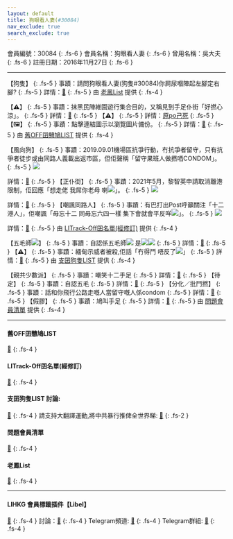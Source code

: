 ```yaml
---
layout: default
title: 狗眼看人妻(#30084)
nav_exclude: true
search_exclude: true
---
```


會員編號：30084
{: .fs-6 }
會員名稱：狗眼看人妻
{: .fs-6 }
曾用名稱：吳大夫
{: .fs-6 }
註冊日期：2016年11月27日
{: .fs-6 }

---

<div class="code-example" markdown="1">

【狗隻】
{: .fs-5 }
事蹟：請問狗眼看人妻(狗隻#30084)你屙尿嗰陣起左腳定右腳?
{: .fs-5 }
詳情：[🔗](https://lih.kg/2305073)
{: .fs-5 }
由 [老鳳List](#老鳳list) 提供
{: .fs-4 }

</div>
<div class="code-example" markdown="1">

【⚠️】
{: .fs-5 }
事蹟：抹黑民陣維園遊行集合目的，又稱見到手足仆街「好撚心涼」。
{: .fs-5 }
詳情：[🔗](https://lih.kg/nJvyFCX)
{: .fs-5 }
【⚠️】
{: .fs-5 }
詳情：[原po己死](https://lih.kg/oNDqpHX)
{: .fs-5 }
【🖼️】
{: .fs-5 }
事蹟：點擊連結圖示以瀏覽圖片備份。
{: .fs-5 }
詳情：[🔗](https://filedn.eu/l9Hq1YKLkJ4m0VSXcdcfUaJ/LIHKG_on99/on9_son_2020/30084)
{: .fs-5 }
由 [舊OFF囝戇鳩LIST](#舊off囝戇鳩list) 提供
{: .fs-4 }

</div>
<div class="code-example" markdown="1">

【風向狗】
{: .fs-5 }
事蹟：2019.09.01機場區抗爭行動，冇抗爭者留守，只有抗爭者徒步或由同路人義載出返市區，但佢聲稱「留守果班人做撚哂CONDOM」。
{: .fs-5 }
![](https://na.cx/i/HPDWVFu.png)


詳情：[🔗](https://lih.kg/bbiNhRV)
{: .fs-5 }
【正仆街】
{: .fs-5 }
事蹟：2021年5月，黎智英申請取消離港限制，佢回應「想走佬 我屌你老母 喇![](https://cdn.lihkg.com/assets/faces/normal/clown.gif)」。
{: .fs-5 }
![](https://na.cx/i/TVVN2ku.png)


詳情：[🔗](https://lih.kg/2029062)
{: .fs-5 }
【嘲諷同路人】
{: .fs-5 }
事蹟：有巴打出Post呼籲關注「十二港人」，佢嘲諷「毋忘十二 同毋忘六四一樣 集下會就會平反咩![](https://cdn.lihkg.com/assets/faces/dog/haha.gif)」。
{: .fs-5 }
![](https://na.cx/i/pOTgbdP.png)


詳情：[🔗](https://lih.kg/rzMJorX)
{: .fs-5 }
由 [LITrack-Off囝名單(經修訂)](#litrack-off囝名單(經修訂)) 提供
{: .fs-4 }

</div>
<div class="code-example" markdown="1">

【五毛師![](https://cdn.lihkg.com/assets/faces/pig/wail.gif)】
{: .fs-5 }
事蹟：自認係五毛師![](https://cdn.lihkg.com/assets/faces/pig/wail.gif) 是![](https://cdn.lihkg.com/assets/faces/pig/wail.gif)![](https://cdn.lihkg.com/assets/faces/pig/wail.gif)
{: .fs-5 }
詳情：[🔗](https://lih.kg/aMfmspV)
{: .fs-5 }
【⚠️】
{: .fs-5 }
事蹟：緬甸示威者被殺,佢話「冇得鬥 唔反了![](https://cdn.lihkg.com/assets/faces/normal/agree.gif)」
{: .fs-5 }
詳情：[🔗](https://lih.kg/aMgOBJV)
{: .fs-5 }
由 [支囝狗隻LIST](#支囝狗隻list-討論) 提供
{: .fs-4 }

</div>
<div class="code-example" markdown="1">

【親共少數派】
{: .fs-5 }
事蹟：嘲笑十二手足
{: .fs-5 }
詳情：[🔗](https://lih.kg/rzMJorX)
{: .fs-5 }
【待定】
{: .fs-5 }
事蹟：自認五毛
{: .fs-5 }
詳情：[🔗](https://lih.kg/aGHnRsV)
{: .fs-5 }
【分化／批鬥撚】
{: .fs-5 }
事蹟：話和你飛行公路走嘅人當留守嘅人係condom
{: .fs-5 }
詳情：[🔗](https://lih.kg/bbiNhRV)
{: .fs-5 }
【假膠】
{: .fs-5 }
事蹟：鳩叫手足
{: .fs-5 }
詳情：[🔗](https://lih.kg/bgKjniV)
{: .fs-5 }
由 [問題會員清單](#問題會員清單) 提供
{: .fs-4 }

</div>

---

#### 舊OFF囝戇鳩LIST
[🔗](https://bit.ly/lihkg_on9_list)
{: .fs-4 }
#### LITrack-Off囝名單(經修訂)
[🔗](http://tiny.cc/LITrack_GS)
{: .fs-4 }
#### 支囝狗隻LIST 討論: 
[🔗](https://lih.kg/2908480)
{: .fs-4 }
請支持大翻譯運動,將中共暴行推俾全世界睇: [🔗](https://twitter.com/tgtm_official)
{: .fs-2 }

#### 問題會員清單
[🔗](https://github.com/V4KFDgEw8T/rccnmlhnzv)
{: .fs-4 }
#### 老鳳List
[🔗](https://lihkg.com/thread/2808424)
{: .fs-4 }

---

#### LIHKG 會員標籤插件【Libel】
[🔗](https://kitce.github.io/libel)
{: .fs-4 }
討論：[🔗](https://lih.kg/2841778)
{: .fs-4 }
Telegram頻道: [🔗](https://t.me/LibelOfficialChannel)
{: .fs-4 }
Telegram群組: [🔗](https://t.me/LibelOfficialGroup)
{: .fs-4 }
